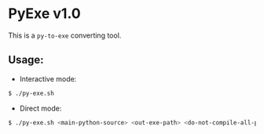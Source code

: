 # PyExe v1.0

This is a `py-to-exe` converting tool.

## Usage:

* Interactive mode:
```bash
$ ./py-exe.sh
```

* Direct mode:
```bash
$ ./py-exe.sh <main-python-source> <out-exe-path> <do-not-compile-all-project>
```

